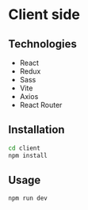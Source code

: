 # Client side

## Technologies

- React
- Redux
- Sass
- Vite
- Axios
- React Router

## Installation

```bash
cd client
npm install
```

## Usage

```bash
npm run dev
```
